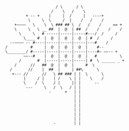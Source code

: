 
                                    / \      / \
                                  /    \   /    \
                       + -- +    |     |  /     |   ----+
                        \     \  \     /  |    /   /    /
                  +————   \    \  \ ### ## \  /   /    /     == +
                  \     \   \ __ ##  |  @  | ##  /    /    /    /
                    \     \   # -----|-----|-----#---/  /     /
                      \____ #  |  @  |  @  |  @  | #  /     /
                --———— -- #----|-----|-----|-----|---#    /
              /          #     |  @  |  @  |  @  |    #--
              \________/ #-----|-----|-----|-----|----#— ——-- +
                      ——--#    |  @  |  @  |  @  |   #          \
                    /       #  |-----|-----|-----| #  \ ______ _ +
                  /      //   ##  @  |  @  |     #  \
                /       //    |  ##  |     | ##\      \
                 +--- //      //   \ ## ### | |  \      \
                      |     / |    | /    \ | |    \    /
                      \    /  \    / |     || |      --
                       ---     \   /  \   / | |
                                 -      +   | |
                                            | |
                                            | |
                                            | |
                                            | |
                                            | |
                                            | |
                                   -        | |
